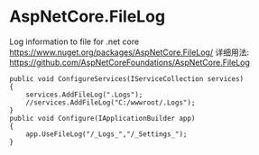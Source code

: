 # AspNetCore.FileLog
Log information to file for .net core
https://www.nuget.org/packages/AspNetCore.FileLog/
详细用法: https://github.com/AspNetCoreFoundations/AspNetCore.FileLog

    public void ConfigureServices(IServiceCollection services)
    {
        services.AddFileLog(".Logs");
        //services.AddFileLog("C:/wwwroot/.Logs");
    }
    public void Configure(IApplicationBuilder app)
    {
        app.UseFileLog("/_Logs_","/_Settings_");
    }
